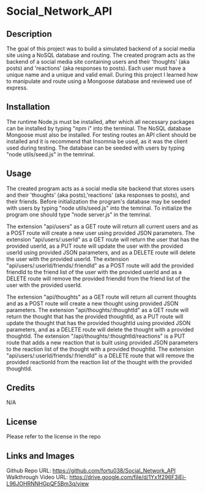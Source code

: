 # Social_Network_API

## Description

The goal of this project was to build a simulated backend of a social media site using a NoSQL database and routing. The created program acts as the backend of a social media site containing users and their 'thoughts' (aka posts) and 'reactions' (aka responses to posts). Each user must have a unique name and a unique and valid email. During this project I learned how to manipulate and route using a Mongoose database and reviewed use of express.

## Installation

The runtime Node.js must be installed, after which all necessary packages can be installed by typing "npm i" into the terminal. The NoSQL database Mongoose must also be installed. For testing routes an API client should be installed and it is recommend that Insomnia be used, as it was the client used during testing. The database can be seeded with users by typing "node utils/seed.js" in the temrinal.

## Usage

The created program acts as a social media site backend that stores users and their 'thoughts' (aka posts),'reactions' (aka responses to posts), and their friends. Before initialization the program's database may be seeded with users by typing "node utils/seed.js" into the temrinal. To initialize the program one should type "node server.js" in the temrinal. 

The extension "api/users" as a GET route will return all current users and as a POST route will create a new user using provided JSON parameters. The extension "api/users/:userId" as a GET route will return the user that has the provided userId, as a PUT route will update the user with the provided userId using provided JSON parameters, and as a DELETE route will delete the user with the provided userId. The extension "api/users/:userId/friends/:friendId" as a POST route will add the provided friendId to the friend list of the user with the provided userId and as a DELETE route will remove the provided friendId from the friend list of the user with the provided userId. 

The extension "api/thoughts" as a GET route will return all current thoughts and as a POST route will create a new thought using provided JSON parameters. The extension "api/thoughts/:thoughtId" as a GET route will return the thought that has the provided thoughtId, as a PUT route will update the thought that has the provided thoughtId using provided JSON parameters, and as a DELETE route will delete the thought with a provided thoughtId. The extension "/api/thoughts/:thoughtId/reactions" is a PUT route that adds a new reaction that is built using provided JSON parameters to the reaction list of the thought with a provided thoughtId. The extension "api/users/:userId/friends/:friendId" is a DELETE route that will remove the provided reactionId from the reaction list of the thought with the provided thoughtId. 

## Credits

N/A

## License

Please refer to the license in the repo

## Links and Images
Github Repo URL: https://github.com/fortu038/Social_Network_API
Walkthrough Video URL: https://drive.google.com/file/d/1Yx1f296F3iEj-L96JOHRNNHGpQF5Bm3q/view
